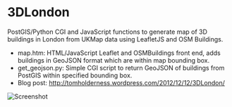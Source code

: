 3DLondon
========

PostGIS/Python CGI and JavaScript functions to generate map of 3D buildings in London from UKMap data using LeafletJS and OSM Buildings.

* map.htm: HTML/JavaScript Leaflet and OSMBuildings front end, adds buildings in GeoJSON format which are within map bounding box.
* get_geojson.py: Simple CGI script to return GeoJSON of buildings from PostGIS within specified bounding box.
* Blog post: http://tomholderness.wordpress.com/2012/12/12/3DLondon/

![Screenshot](https://raw.github.com/talltom/3DLondon/master/screenshot.png)
